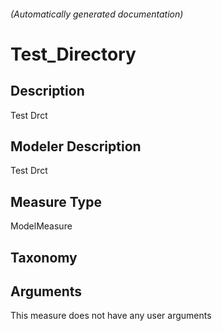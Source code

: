 

###### (Automatically generated documentation)

# Test_Directory

## Description
Test Drct

## Modeler Description
Test Drct

## Measure Type
ModelMeasure

## Taxonomy


## Arguments




This measure does not have any user arguments


